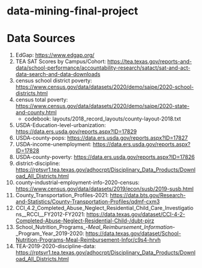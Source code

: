 # data-mining-final-project

# Data Sources
1. EdGap: https://www.edgap.org/
2. TEA SAT Scores by Campus/Cohort: https://tea.texas.gov/reports-and-data/school-performance/accountability-research/satact/sat-and-act-data-search-and-data-downloads
3. census school district poverty: https://www.census.gov/data/datasets/2020/demo/saipe/2020-school-districts.html
4. census total poverty: https://www.census.gov/data/datasets/2020/demo/saipe/2020-state-and-county.html
   * codebook: layouts/2018_record_layouts/county-layout-2018.txt
5. USDA-Education-level-urbanization: https://data.ers.usda.gov/reports.aspx?ID=17829
6. USDA-county-pops: https://data.ers.usda.gov/reports.aspx?ID=17827
7. USDA-income-unemployment: https://data.ers.usda.gov/reports.aspx?ID=17828
8. USDA-county-poverty: https://data.ers.usda.gov/reports.aspx?ID=17826
9. district-discipline: https://rptsvr1.tea.texas.gov/adhocrpt/Disciplinary_Data_Products/Download_All_Districts.html
10. county-industrial-employment-info-2020-census: https://www.census.gov/data/datasets/2019/econ/susb/2019-susb.html
11. County_Transportation_Profiles-2021: https://data.bts.gov/Research-and-Statistics/County-Transportation-Profiles/qdmf-cxm3
12. CCI_4.2_Completed_Abuse_Neglect_Residential_Child_Care_Investigations__RCCI__FY2012-FY2021: https://data.texas.gov/dataset/CCI-4-2-Completed-Abuse-Neglect-Residential-Child-/dubt-pjrz
13. School_Nutrition_Programs_-_Meal_Reimbursement_Information_-_Program_Year_2019-2020: https://data.texas.gov/dataset/School-Nutrition-Programs-Meal-Reimbursement-Infor/c9s4-hrvh
14. TEA-2019-2020-discipline-data: https://rptsvr1.tea.texas.gov/adhocrpt/Disciplinary_Data_Products/Download_All_Districts.html





